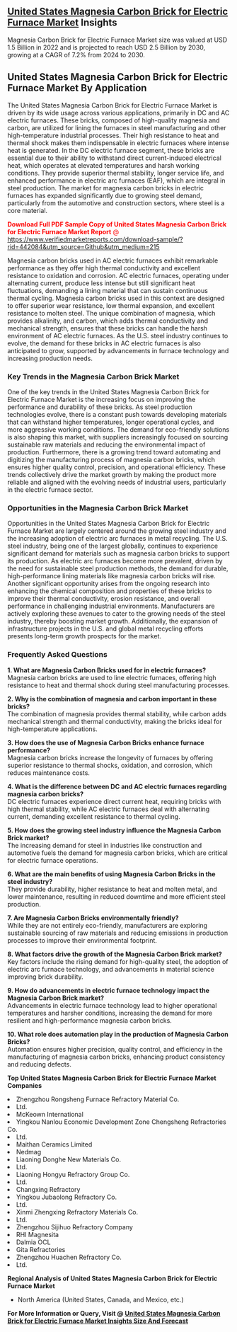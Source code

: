<h2><a href="https://www.verifiedmarketreports.com/download-sample/?rid=442084&amp;utm_source=Github&amp;utm_medium=215" target="_blank">United States Magnesia Carbon Brick for Electric Furnace Market</a> Insights</h2><p>Magnesia Carbon Brick for Electric Furnace Market size was valued at USD 1.5 Billion in 2022 and is projected to reach USD 2.5 Billion by 2030, growing at a CAGR of 7.2% from 2024 to 2030.</p><p> <h2>United States Magnesia Carbon Brick for Electric Furnace Market By Application</h2> <p>The United States Magnesia Carbon Brick for Electric Furnace Market is driven by its wide usage across various applications, primarily in DC and AC electric furnaces. These bricks, composed of high-quality magnesia and carbon, are utilized for lining the furnaces in steel manufacturing and other high-temperature industrial processes. Their high resistance to heat and thermal shock makes them indispensable in electric furnaces where intense heat is generated. In the DC electric furnace segment, these bricks are essential due to their ability to withstand direct current-induced electrical heat, which operates at elevated temperatures and harsh working conditions. They provide superior thermal stability, longer service life, and enhanced performance in electric arc furnaces (EAF), which are integral in steel production. The market for magnesia carbon bricks in electric furnaces has expanded significantly due to growing steel demand, particularly from the automotive and construction sectors, where steel is a core material. <p><span class=""><span style="color: #ff0000;"><strong>Download Full PDF Sample Copy of United States Magnesia Carbon Brick for Electric Furnace Market Report</strong> @ </span><a href="https://www.verifiedmarketreports.com/download-sample/?rid=442084&amp;utm_source=Github&amp;utm_medium=215" target="_blank">https://www.verifiedmarketreports.com/download-sample/?rid=442084&amp;utm_source=Github&amp;utm_medium=215</a></span></p> Magnesia carbon bricks used in AC electric furnaces exhibit remarkable performance as they offer high thermal conductivity and excellent resistance to oxidation and corrosion. AC electric furnaces, operating under alternating current, produce less intense but still significant heat fluctuations, demanding a lining material that can sustain continuous thermal cycling. Magnesia carbon bricks used in this context are designed to offer superior wear resistance, low thermal expansion, and excellent resistance to molten steel. The unique combination of magnesia, which provides alkalinity, and carbon, which adds thermal conductivity and mechanical strength, ensures that these bricks can handle the harsh environment of AC electric furnaces. As the U.S. steel industry continues to evolve, the demand for these bricks in AC electric furnaces is also anticipated to grow, supported by advancements in furnace technology and increasing production needs.</p> <h3>Key Trends in the Magnesia Carbon Brick Market</h3> <p>One of the key trends in the United States Magnesia Carbon Brick for Electric Furnace Market is the increasing focus on improving the performance and durability of these bricks. As steel production technologies evolve, there is a constant push towards developing materials that can withstand higher temperatures, longer operational cycles, and more aggressive working conditions. The demand for eco-friendly solutions is also shaping this market, with suppliers increasingly focused on sourcing sustainable raw materials and reducing the environmental impact of production. Furthermore, there is a growing trend toward automating and digitizing the manufacturing process of magnesia carbon bricks, which ensures higher quality control, precision, and operational efficiency. These trends collectively drive the market growth by making the product more reliable and aligned with the evolving needs of industrial users, particularly in the electric furnace sector.</p> <h3>Opportunities in the Magnesia Carbon Brick Market</h3> <p>Opportunities in the United States Magnesia Carbon Brick for Electric Furnace Market are largely centered around the growing steel industry and the increasing adoption of electric arc furnaces in metal recycling. The U.S. steel industry, being one of the largest globally, continues to experience significant demand for materials such as magnesia carbon bricks to support its production. As electric arc furnaces become more prevalent, driven by the need for sustainable steel production methods, the demand for durable, high-performance lining materials like magnesia carbon bricks will rise. Another significant opportunity arises from the ongoing research into enhancing the chemical composition and properties of these bricks to improve their thermal conductivity, erosion resistance, and overall performance in challenging industrial environments. Manufacturers are actively exploring these avenues to cater to the growing needs of the steel industry, thereby boosting market growth. Additionally, the expansion of infrastructure projects in the U.S. and global metal recycling efforts presents long-term growth prospects for the market.</p> <h3>Frequently Asked Questions</h3> <p><b>1. What are Magnesia Carbon Bricks used for in electric furnaces?</b><br>Magnesia carbon bricks are used to line electric furnaces, offering high resistance to heat and thermal shock during steel manufacturing processes.</p> <p><b>2. Why is the combination of magnesia and carbon important in these bricks?</b><br>The combination of magnesia provides thermal stability, while carbon adds mechanical strength and thermal conductivity, making the bricks ideal for high-temperature applications.</p> <p><b>3. How does the use of Magnesia Carbon Bricks enhance furnace performance?</b><br>Magnesia carbon bricks increase the longevity of furnaces by offering superior resistance to thermal shocks, oxidation, and corrosion, which reduces maintenance costs.</p> <p><b>4. What is the difference between DC and AC electric furnaces regarding magnesia carbon bricks?</b><br>DC electric furnaces experience direct current heat, requiring bricks with high thermal stability, while AC electric furnaces deal with alternating current, demanding excellent resistance to thermal cycling.</p> <p><b>5. How does the growing steel industry influence the Magnesia Carbon Brick market?</b><br>The increasing demand for steel in industries like construction and automotive fuels the demand for magnesia carbon bricks, which are critical for electric furnace operations.</p> <p><b>6. What are the main benefits of using Magnesia Carbon Bricks in the steel industry?</b><br>They provide durability, higher resistance to heat and molten metal, and lower maintenance, resulting in reduced downtime and more efficient steel production.</p> <p><b>7. Are Magnesia Carbon Bricks environmentally friendly?</b><br>While they are not entirely eco-friendly, manufacturers are exploring sustainable sourcing of raw materials and reducing emissions in production processes to improve their environmental footprint.</p> <p><b>8. What factors drive the growth of the Magnesia Carbon Brick market?</b><br>Key factors include the rising demand for high-quality steel, the adoption of electric arc furnace technology, and advancements in material science improving brick durability.</p> <p><b>9. How do advancements in electric furnace technology impact the Magnesia Carbon Brick market?</b><br>Advancements in electric furnace technology lead to higher operational temperatures and harsher conditions, increasing the demand for more resilient and high-performance magnesia carbon bricks.</p> <p><b>10. What role does automation play in the production of Magnesia Carbon Bricks?</b><br>Automation ensures higher precision, quality control, and efficiency in the manufacturing of magnesia carbon bricks, enhancing product consistency and reducing defects.</p> </p><p><strong>Top United States Magnesia Carbon Brick for Electric Furnace Market Companies</strong></p><div data-test-id=""><p><li>Zhengzhou Rongsheng Furnace Refractory Material Co.</li><li> Ltd.</li><li> McKeown International</li><li> Yingkou Nanlou Economic Development Zone Chengsheng Refractories Co.</li><li> Ltd.</li><li> Maithan Ceramics Limited</li><li> Nedmag</li><li> Liaoning Donghe New Materials Co.</li><li> Ltd.</li><li> Liaoning Hongyu Refractory Group Co.</li><li> Ltd.</li><li> Changxing Refractory</li><li> Yingkou Jubaolong Refractory Co.</li><li> Ltd.</li><li> Xinmi Zhengxing Refractory Materials Co.</li><li>Ltd.</li><li> Zhengzhou Sijihuo Refractory Company</li><li> RHI Magnesita</li><li> Dalmia OCL</li><li> Gita Refractories</li><li> Zhengzhou Huachen Refractory Co.</li><li> Ltd.</li></p><div><strong>Regional Analysis of&nbsp;United States Magnesia Carbon Brick for Electric Furnace Market</strong></div><ul><li dir="ltr"><p dir="ltr">North America&nbsp;(United States, Canada, and Mexico, etc.)</p></li></ul><p><strong>For More Information or Query, Visit @&nbsp;</strong><strong><a href="https://www.verifiedmarketreports.com/product/magnesia-carbon-brick-for-electric-furnace-market/?utm_source=Github&amp;utm_medium=215" target="_blank">United States Magnesia Carbon Brick for Electric Furnace Market Insights Size And Forecast</a></strong></p></div>
